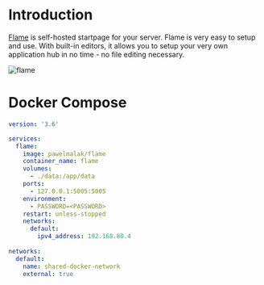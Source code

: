 # Introduction
[Flame](https://github.com/pawelmalak/flame) is self-hosted startpage for your server. Flame is very easy to setup and use. With built-in editors, it allows you to setup your very own application hub in no time - no file editing necessary.

![flame](/img/flame.bmp)

# Docker Compose
``` yaml
version: '3.6'

services:
  flame:
    image: pawelmalak/flame
    container_name: flame
    volumes:
      - ./data:/app/data
    ports:
      - 127.0.0.1:5005:5005
    environment:
      - PASSWORD=<PASSWORD>
    restart: unless-stopped
    networks:
      default:
        ipv4_address: 192.168.80.4
        
networks:
  default:
    name: shared-docker-network
    external: true
```